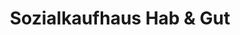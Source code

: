 ---
title: "Sozialkaufhaus Hab & Gut"
url: /schwaebisch-hall/sozialkaufhaus-hab-und-gut/
shop: Gebrauchtwaren
---